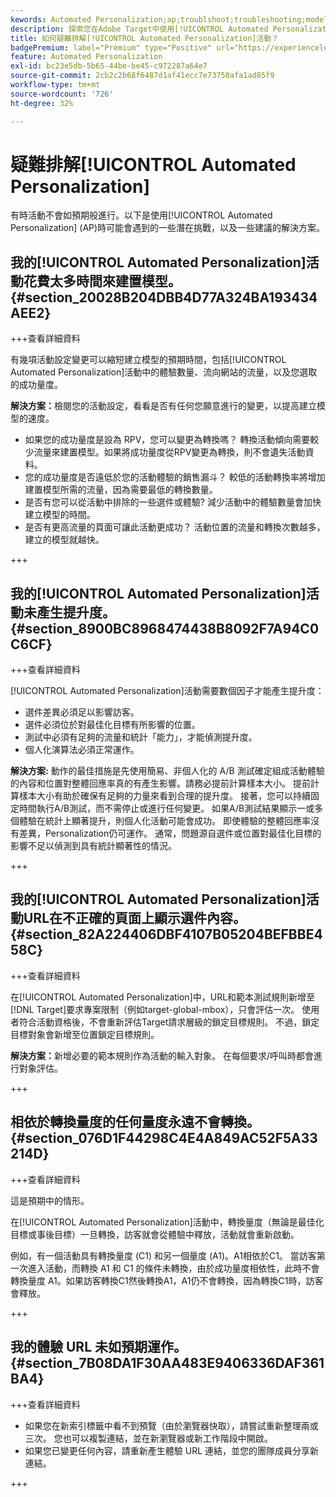 ```yaml
---
kewords: Automated Personalization;ap;troublshoot;troubleshooting;model;lift
description: 探索您在Adobe Target中使用[!UICONTROL Automated Personalization] (AP)活動時可能遇到的挑戰，以及建議的解決方案。
title: 如何疑難排解[!UICONTROL Automated Personalization]活動？
badgePremium: label="Premium" type="Positive" url="https://experienceleague.adobe.com/docs/target/using/introduction/intro.html?lang=en#premium newtab=true" tooltip="檢視Target Premium包含的內容。"
feature: Automated Personalization
exl-id: bc23e5db-5b65-44be-be45-c972287a64e7
source-git-commit: 2cb2c2b68f6487d1af41ecc7e73750afa1ad85f9
workflow-type: tm+mt
source-wordcount: '726'
ht-degree: 32%

---
```


# 疑難排解[!UICONTROL Automated Personalization]

有時活動不會如預期般進行。以下是使用[!UICONTROL Automated Personalization] (AP)時可能會遇到的一些潛在挑戰，以及一些建議的解決方案。

## 我的[!UICONTROL Automated Personalization]活動花費太多時間來建置模型。 {#section_20028B204DBB4D77A324BA193434AEE2}

+++查看詳細資料

有幾項活動設定變更可以縮短建立模型的預期時間，包括[!UICONTROL Automated Personalization]活動中的體驗數量、流向網站的流量，以及您選取的成功量度。

**解決方案：**&#x200B;檢閱您的活動設定，看看是否有任何您願意進行的變更，以提高建立模型的速度。

* 如果您的成功量度是設為 RPV，您可以變更為轉換嗎？ 轉換活動傾向需要較少流量來建置模型。如果將成功量度從RPV變更為轉換，則不會遺失活動資料。
* 您的成功量度是否遠低於您的活動體驗的銷售漏斗？ 較低的活動轉換率將增加建置模型所需的流量，因為需要最低的轉換數量。
* 是否有您可以從活動中排除的一些選件或體驗? 減少活動中的體驗數量會加快建立模型的時間。
* 是否有更高流量的頁面可讓此活動更成功？ 活動位置的流量和轉換次數越多，建立的模型就越快。

+++

## 我的[!UICONTROL Automated Personalization]活動未產生提升度。 {#section_8900BC8968474438B8092F7A94C0C6CF}

+++查看詳細資料

[!UICONTROL Automated Personalization]活動需要數個因子才能產生提升度：

* 選件差異必須足以影響訪客。
* 選件必須位於對最佳化目標有所影響的位置。
* 測試中必須有足夠的流量和統計「能力」，才能偵測提升度。
* 個人化演算法必須正常運作。

**解決方案:** 動作的最佳措施是先使用簡易、非個人化的 A/B 測試確定組成活動體驗的內容和位置對整體回應率真的有產生影響。請務必提前計算樣本大小。 提前計算樣本大小有助於確保有足夠的力量來看到合理的提升度。 接著，您可以持續固定時間執行A/B測試，而不需停止或進行任何變更。 如果A/B測試結果顯示一或多個體驗在統計上顯著提升，則個人化活動可能會成功。 即使體驗的整體回應率沒有差異，Personalization仍可運作。 通常，問題源自選件或位置對最佳化目標的影響不足以偵測到具有統計顯著性的情況。

+++

## 我的[!UICONTROL Automated Personalization]活動URL在不正確的頁面上顯示選件內容。 {#section_82A224406DBF4107B05204BEFBBE458C}

+++查看詳細資料

在[!UICONTROL Automated Personalization]中，URL和範本測試規則新增至[!DNL Target]要求專案限制（例如target-global-mbox），只會評估一次。 使用者符合活動資格後，不會重新評估Target請求層級的鎖定目標規則。 不過，鎖定目標對象會新增至位置鎖定目標規則。

**解決方案：**&#x200B;新增必要的範本規則作為活動的輸入對象。 在每個要求/呼叫時都會進行對象評估。

+++

## 相依於轉換量度的任何量度永遠不會轉換。 {#section_076D1F44298C4E4A849AC52F5A33214D}

+++查看詳細資料

這是預期中的情形。

在[!UICONTROL Automated Personalization]活動中，轉換量度（無論是最佳化目標或事後目標）一旦轉換，訪客就會從體驗中釋放，活動就會重新啟動。

例如，有一個活動具有轉換量度 (C1) 和另一個量度 (A1)。A1相依於C1。 當訪客第一次進入活動，而轉換 A1 和 C1 的條件未轉換，由於成功量度相依性，此時不會轉換量度 A1。如果訪客轉換C1然後轉換A1，A1仍不會轉換，因為轉換C1時，訪客會釋放。

+++

## 我的體驗 URL 未如預期運作。 {#section_7B08DA1F30AA483E9406336DAF361BA4}

+++查看詳細資料

* 如果您在新索引標籤中看不到預覽（由於瀏覽器快取），請嘗試重新整理兩或三次。 您也可以複製連結，並在新瀏覽器或新工作階段中開啟。
* 如果您已變更任何內容，請重新產生體驗 URL 連結，並您的團隊成員分享新連結。

+++
